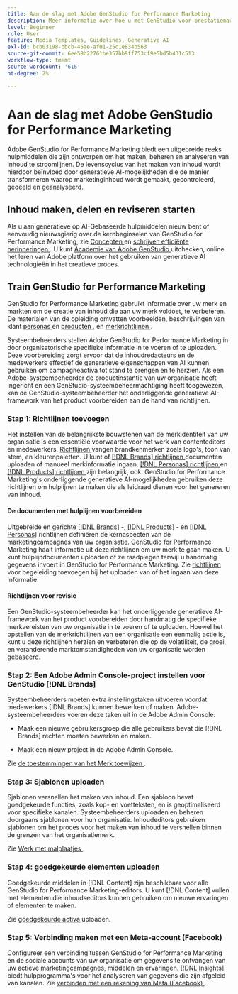 ```yaml
---
title: Aan de slag met Adobe GenStudio for Performance Marketing
description: Meer informatie over hoe u met GenStudio voor prestatiemarketing aan de slag gaat om nieuwe marketingcontent te genereren die aansluit bij uw merk.
level: Beginner
role: User
feature: Media Templates, Guidelines, Generative AI
exl-id: bcb03198-bbcb-45ae-af01-25c1e834b563
source-git-commit: 6ee58b22761be357bb9ff753cf9e5bd5b431c513
workflow-type: tm+mt
source-wordcount: '616'
ht-degree: 2%

---
```


# Aan de slag met Adobe GenStudio for Performance Marketing

Adobe GenStudio for Performance Marketing biedt een uitgebreide reeks hulpmiddelen die zijn ontworpen om het maken, beheren en analyseren van inhoud te stroomlijnen. De levenscyclus van het maken van inhoud wordt hierdoor beïnvloed door generatieve AI-mogelijkheden die de manier transformeren waarop marketinginhoud wordt gemaakt, gecontroleerd, gedeeld en geanalyseerd.

## Inhoud maken, delen en reviseren starten

Als u aan generatieve op AI-Gebaseerde hulpmiddelen nieuw bent of eenvoudig nieuwsgierig over de kernbeginselen van GenStudio for Performance Marketing, zie [ Concepten ](concepts.md) en [ schrijven efficiënte herinneringen ](effective-prompts.md). U kunt [ Academie van Adobe GenStudio ](https://learningmanager.adobe.com/genstudioacademy) uitchecken, online het leren van Adobe platform over het gebruiken van generatieve AI technologieën in het creatieve proces.

## Train GenStudio for Performance Marketing

GenStudio for Performance Marketing gebruikt informatie over uw merk en markten om de creatie van inhoud die aan uw merk voldoet, te verbeteren. De materialen van de opleiding omvatten voorbeelden, beschrijvingen van klant [ personas ](/help/user-guide/guidelines/personas.md) en [ producten ](/help/user-guide/guidelines/products.md), en [ merkrichtlijnen ](/help/user-guide/guidelines/overview.md).

Systeembeheerders stellen Adobe GenStudio for Performance Marketing in door organisatorische specifieke informatie in te voeren of te uploaden. Deze voorbereiding zorgt ervoor dat de inhoudredacteurs en de medewerkers effectief de generatieve eigenschappen van AI kunnen gebruiken om campagneactiva tot stand te brengen en te herzien. Als een Adobe-systeembeheerder de productinstantie van uw organisatie heeft ingericht en een GenStudio-systeembeheermachtiging heeft toegewezen, kan de GenStudio-systeembeheerder het onderliggende generatieve AI-framework van het product voorbereiden aan de hand van richtlijnen.

### Stap 1: Richtlijnen toevoegen

Het instellen van de belangrijkste bouwstenen van de merkidentiteit van uw organisatie is een essentiële voorwaarde voor het werk van contenteditors en medewerkers. [ Richtlijnen ](./guidelines/overview.md) vangen brandkenmerken zoals logo&#39;s, toon van stem, en kleurenpaletten. U kunt of [[!DNL Brands]  richtlijnen ](./guidelines/brands.md) documenten uploaden of manueel merkinformatie ingaan. [[!DNL Personas]  richtlijnen ](./guidelines/personas.md) en [[!DNL Products]  richtlijnen ](./guidelines/products.md) zijn belangrijk, ook. GenStudio for Performance Marketing&#39;s onderliggende generatieve AI-mogelijkheden gebruiken deze richtlijnen om hulplijnen te maken die als leidraad dienen voor het genereren van inhoud.

#### De documenten met hulplijnen voorbereiden

Uitgebreide en gerichte [[!DNL Brands]](./guidelines/brands.md) -, [[!DNL Products]](./guidelines/products.md) - en [[!DNL Personas]](./guidelines/personas.md) richtlijnen definiëren de kernaspecten van de marketingcampagnes van uw organisatie. GenStudio for Performance Marketing haalt informatie uit deze richtlijnen om uw merk te gaan maken. U kunt hulplijndocumenten uploaden of ze raadplegen terwijl u handmatig gegevens invoert in GenStudio for Performance Marketing. Zie [ richtlijnen ](./guidelines/overview.md) voor begeleiding toevoegen bij het uploaden van of het ingaan van deze informatie.

#### Richtlijnen voor revisie

Een GenStudio-systeembeheerder kan het onderliggende generatieve AI-framework van het product voorbereiden door handmatig de specifieke merkvereisten van uw organisatie in te voeren of te uploaden. Hoewel het opstellen van de merkrichtlijnen van een organisatie een eenmalig actie is, kunt u deze richtlijnen herzien en verbeteren die op de volatiliteit, de groei, en veranderende marktomstandigheden van uw organisatie worden gebaseerd.

### Stap 2: Een Adobe Admin Console-project instellen voor GenStudio [!DNL Brands]

Systeembeheerders moeten extra instellingstaken uitvoeren voordat medewerkers [!DNL Brands] kunnen bewerken of maken. Adobe-systeembeheerders voeren deze taken uit in de Adobe Admin Console:

* Maak een nieuwe gebruikersgroep die alle gebruikers bevat die [!DNL Brands] rechten moeten bewerken en maken.

* Maak een nieuw project in de Adobe Admin Console.

Zie [ de toestemmingen van het Merk toewijzen ](configure-brand-permissions.md).

### Stap 3: Sjablonen uploaden

Sjablonen versnellen het maken van inhoud. Een sjabloon bevat goedgekeurde functies, zoals kop- en voetteksten, en is geoptimaliseerd voor specifieke kanalen. Systeembeheerders uploaden en beheren doorgaans sjablonen voor hun organisatie. Inhoudeditors gebruiken sjablonen om het proces voor het maken van inhoud te versnellen binnen de grenzen van het organisatiemerk.

Zie [ Werk met malplaatjes ](./content/use-templates.md).

### Stap 4: goedgekeurde elementen uploaden

Goedgekeurde middelen in [!DNL Content] zijn beschikbaar voor alle GenStudio for Performance Marketing-editors. U kunt [!DNL Content] vullen met elementen die inhoudseditors kunnen gebruiken om nieuwe ervaringen of elementen te maken.

Zie [ goedgekeurde activa ](./content/manage-assets.md) uploaden.

### Stap 5: Verbinding maken met een Meta-account (Facebook)

Configureer een verbinding tussen GenStudio for Performance Marketing en de sociale accounts van uw organisatie om gegevens te ontvangen van uw actieve marketingcampagnes, middelen en ervaringen. [[!DNL Insights]](./insights/overview.md) biedt hulpprogramma&#39;s voor het analyseren van gegevens die zijn afgeleid van kanalen. Zie [ verbinden met een rekening van Meta (Facebook) ](./insights/connect-channel.md#meta-ads-connect).
